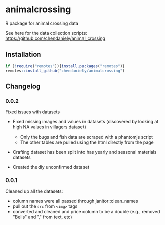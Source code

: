 # animalcrossing

R package for animal crossing data

See here for the data collection scripts: https://github.com/chendaniely/animal_crossing

## Installation

```r
if (!require("remotes")){install.packages("remotes")}
remotes::install_github("chendaniely/animalcrossing")
```

## Changelog

### 0.0.2

Fixed issues with datasets

- Fixed missing images and values in datasets (discovered by looking at high NA values in villagers dataset)
  - Only the bugs and fish data are scraped with a phantomjs script
  - The other tables are pulled using the html directly from the page

- Crafting dataset has been split into has yearly and seasonal materials datasets

- Created the diy unconfirmed dataset

### 0.0.1

Cleaned up all the datasets:

- column names were all passed through janitor::clean_names
- pull out the `src` from `<img>` tags
- converted and cleaned and price column to be a double (e.g., removed "Bells" and "," from text, etc)
